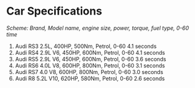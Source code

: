 # Car Specifications

*Scheme: Brand, Model name, engine size, power, torque, fuel type, 0-60 time*

1. Audi RS3 2.5L, 400HP, 500Nm, Petrol, 0-60 4.1 seconds
2. Audi RS4 2.9L V6, 450HP, 600Nm, Petrol, 0-60 4.1 seconds
3. Audi RS5 2.9L V6, 450HP, 600Nm, Petrol, 0-60 3.6 seconds
4. Audi RS6 4.0L V8, 600HP, 800Nm, Petrol, 0-60 3.1 seconds
5. Audi RS7 4.0 V8, 600HP, 800Nm, Petrol, 0-60 3.0 seconds
6. Audi R8 5.2L V10, 620HP, 580Nm, Petrol, 0-60 2.6 seconds